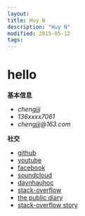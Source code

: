 ```yaml
---
layout:
title: Huy N
description: "Huy N"
modified: 2015-05-12
tags: 
---
```


# hello


<p><b>基本信息</b></p>
 <ul>
   <li><i>chengjjj</i></li>
   <li><i>136xxxx7061</i></li>
   <li><i>chengjjj@163.com</i></li>
 </ul>
<p><b>社交</b></p>
 <ul>
  
<li><a href="https://github.com/chengjjj" target="_blank">github</a></li>
<li><a href="#" target="_blank">youtube</a></li>
<li><a href="#" target="_blank">facebook</a></li>
<li><a href="#" target="_blank">soundcloud</a></li>
<li><a href="#" target="_blank">daynhauhoc</a></li>
<li><a href="#" target="_blank">stack-overflow</a></li>
<li><a href="#" target="_blank">the public diary</a></li>
<li><a href="#" target="_blank">stack-overflow story</a></li>
 </ul>
<a href="#" target="_blank">
<!-- <img src="http://stackoverflow.com/users/flair/5512611.png" width="208" height="58" alt="profile for Huy N at Stack Overflow, Q&amp;A for professional and enthusiast programmers"> -->
</a>
